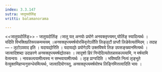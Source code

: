 ```yaml
---
index: 3.3.147
sutra: जातुयदोर्लिङ्
vritti: balamanorama

---
```

<<जातुयदोर्लिङ्>> - जातुयदोर्लिङ् ।जातु यत् अनयोः प्रयोगे अनवक्लृप्त्यमर्,योर्लिङ् स्यादित्यर्थः । यदिति विभक्तिप्रतिरूपकमव्ययम् ।अनवक्लृप्त्यमर्षयोरकिंवृत्तेऽपी॑ति लिङ्लृटौ प्राप्तौ लिङेवेत्यर्तमिदम् । तदाह — - लृटोऽपवाद इति । यदायद्योरिति । यदायद्योः प्रयोगेऽपि उक्तविषये लिङ उपसङ्ख्यानमित्यर्थः । जात्वादिशब्दा उदाहरणे अनवक्लृप्त्यमर्षद्योतकाः । त्वादृशो हिरं निन्देदित्यतेतन्नावकल्पयामि, न मर्षयामि वेत्यन्वयः । नावकल्पयामीत्यस्य न सम्भवायामीत्यर्थः । लृङ् प्राग्वदिति । भविष्यति नित्यं लृङ्भूते वेत्युक्तमिहाप्यनुसन्धेयमित्यर्थः, जात्वादियोगस्तु, अनवक्लृप्त्यमर्षयोश्च लिङ्निमित्तत्वादिति भावः ।
